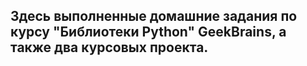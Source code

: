 ## Здесь выполненные домашние задания по курсу "Библиотеки Python" GeekBrains, а также два курсовых проекта.
